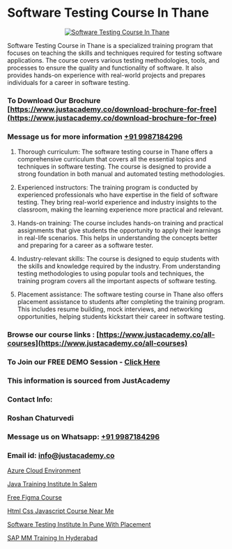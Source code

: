 # Software Testing Course In Thane

<p align="center">
  <a href="https://justacademy.co/program-detail/software-testing">
    <img src="https://justacademy.co/storage2/program_images/1704700438.webp" alt="Software Testing Course In Thane">
  </a>
</p>


Software Testing Course in Thane is a specialized training program that focuses on teaching the skills and techniques required for testing software applications. The course covers various testing methodologies, tools, and processes to ensure the quality and functionality of software. It also provides hands-on experience with real-world projects and prepares individuals for a career in software testing. 

### To Download Our Brochure [https://www.justacademy.co/download-brochure-for-free](https://www.justacademy.co/download-brochure-for-free)
### Message us for more information [+91 9987184296](https://api.whatsapp.com/send?phone=919987184296)
1) Thorough curriculum: The software testing course in Thane offers a comprehensive curriculum that covers all the essential topics and techniques in software testing. The course is designed to provide a strong foundation in both manual and automated testing methodologies.

2) Experienced instructors: The training program is conducted by experienced professionals who have expertise in the field of software testing. They bring real-world experience and industry insights to the classroom, making the learning experience more practical and relevant.

3) Hands-on training: The course includes hands-on training and practical assignments that give students the opportunity to apply their learnings in real-life scenarios. This helps in understanding the concepts better and preparing for a career as a software tester.

4) Industry-relevant skills: The course is designed to equip students with the skills and knowledge required by the industry. From understanding testing methodologies to using popular tools and techniques, the training program covers all the important aspects of software testing.

5) Placement assistance: The software testing course in Thane also offers placement assistance to students after completing the training program. This includes resume building, mock interviews, and networking opportunities, helping students kickstart their career in software testing.

### Browse our course links : [https://www.justacademy.co/all-courses](https://www.justacademy.co/all-courses) 
### To Join our FREE DEMO Session - [Click Here](https://www.justacademy.co/register-for-course-demo)


### This information is sourced from JustAcademy
### Contact Info:
### Roshan Chaturvedi
### Message us on Whatsapp: [+91 9987184296](https://api.whatsapp.com/send?phone=919987184296)
### Email id: [info@justacademy.co](mailto:info@justacademy.co)
                
[Azure Cloud Environment](https://www.linkedin.com/pulse/azure-cloud-environment-justacademy-bay-area-bqesc?trackingId=2KLLlMkDYKhLLeG4Q1pMnA%3D%3D&lipi=urn%3Ali%3Apage%3Ad_flagship3_company_admin%3BrsnEP2CeSl%2BKYnaEx50m1g%3D%3D)

[Java Training Institute In Salem](https://www.linkedin.com/pulse/java-training-institute-salem-justacademy-austin-3mcff?trackingId=wTMdPBD2GPMWE4QmJvCWhQ%3D%3D&lipi=urn%3Ali%3Apage%3Ad_flagship3_company_admin%3BrhDqhIEPSEqTPBwm7X%2FbEg%3D%3D)

[Free Figma Course](https://medium.com/@mistersumit961/free-figma-course-50309198bfcd)

[Html Css Javascript Course Near Me](https://medium.com/@mahi3106/html-css-javascript-course-near-me-3b08d54507f0)

[Software Testing Institute In Pune With Placement](https://justacademyin.github.io/justacademy/Software-Testing-Institute-In-Pune-With-Placement)

[SAP MM Training In Hyderabad](https://justacademyin.github.io/Articles/SAP-MM-Training-In-Hyderabad)

